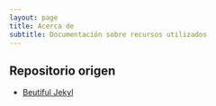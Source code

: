 ```yaml
---
layout: page
title: Acerca de
subtitle: Documentación sobre recursos utilizados
---
```


## Repositorio origen
- [Beutiful Jekyl](https://github.com/daattali/beautiful-jekyll)
